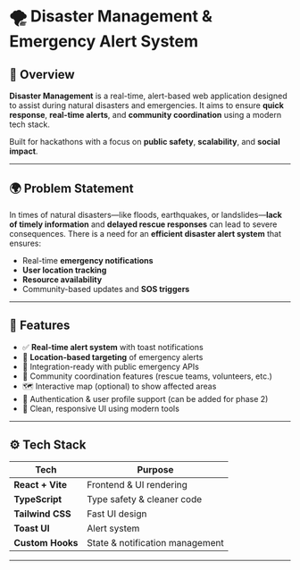 # 🌪️ Disaster Management & Emergency Alert System

## 🚨 Overview

**Disaster Management** is a real-time, alert-based web application designed to assist during natural disasters and emergencies. It aims to ensure **quick response**, **real-time alerts**, and **community coordination** using a modern tech stack.

Built for hackathons with a focus on **public safety**, **scalability**, and **social impact**.

---

## 🌍 Problem Statement

In times of natural disasters—like floods, earthquakes, or landslides—**lack of timely information** and **delayed rescue responses** can lead to severe consequences. There is a need for an **efficient disaster alert system** that ensures:
- Real-time **emergency notifications**
- **User location tracking**
- **Resource availability**
- Community-based updates and **SOS triggers**

---

## 🎯 Features

- ✅ **Real-time alert system** with toast notifications
- 📍 **Location-based targeting** of emergency alerts
- 📡 Integration-ready with public emergency APIs
- 👥 Community coordination features (rescue teams, volunteers, etc.)
- 🗺️ Interactive map (optional) to show affected areas
- 🔐 Authentication & user profile support (can be added for phase 2)
- 🧪 Clean, responsive UI using modern tools

---

## ⚙️ Tech Stack

| Tech           | Purpose                          |
|----------------|----------------------------------|
| **React + Vite** | Frontend & UI rendering         |
| **TypeScript**   | Type safety & cleaner code      |
| **Tailwind CSS** | Fast UI design                  |
| **Toast UI**     | Alert system                    |
| **Custom Hooks** | State & notification management |

---

